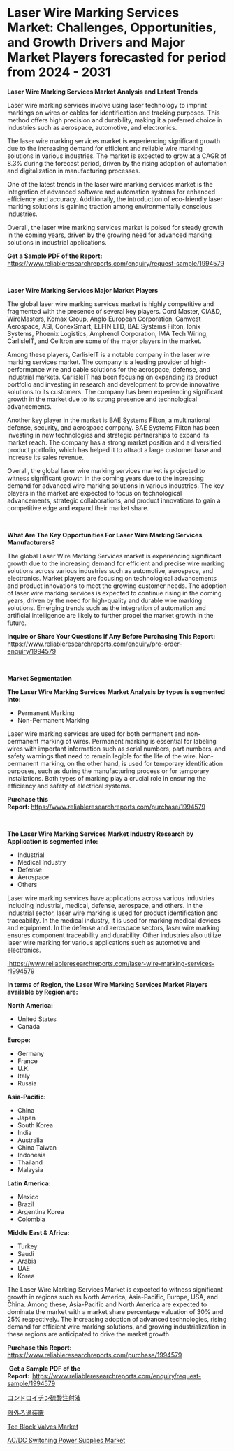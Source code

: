 <p><h1>Laser Wire Marking Services Market: Challenges, Opportunities, and Growth Drivers and Major Market Players forecasted for period from 2024 - 2031</h1></p><p><strong>Laser Wire Marking Services Market Analysis and Latest Trends</strong></p>
<p><p>Laser wire marking services involve using laser technology to imprint markings on wires or cables for identification and tracking purposes. This method offers high precision and durability, making it a preferred choice in industries such as aerospace, automotive, and electronics.</p><p>The laser wire marking services market is experiencing significant growth due to the increasing demand for efficient and reliable wire marking solutions in various industries. The market is expected to grow at a CAGR of 8.3% during the forecast period, driven by the rising adoption of automation and digitalization in manufacturing processes.</p><p>One of the latest trends in the laser wire marking services market is the integration of advanced software and automation systems for enhanced efficiency and accuracy. Additionally, the introduction of eco-friendly laser marking solutions is gaining traction among environmentally conscious industries.</p><p>Overall, the laser wire marking services market is poised for steady growth in the coming years, driven by the growing need for advanced marking solutions in industrial applications.</p></p>
<p><strong>Get a Sample PDF of the Report:&nbsp;</strong> <a href="https://www.reliableresearchreports.com/enquiry/request-sample/1994579">https://www.reliableresearchreports.com/enquiry/request-sample/1994579</a></p>
<p>&nbsp;</p>
<p><strong>Laser Wire Marking Services Major Market Players</strong></p>
<p><p>The global laser wire marking services market is highly competitive and fragmented with the presence of several key players. Cord Master, CIA&D, WireMasters, Komax Group, Anglo European Corporation, Canwest Aerospace, ASI, ConexSmart, ELFIN LTD, BAE Systems Filton, Ionix Systems, Phoenix Logistics, Amphenol Corporation, IMA Tech Wiring, CarlisleIT, and Celltron are some of the major players in the market.</p><p>Among these players, CarlisleIT is a notable company in the laser wire marking services market. The company is a leading provider of high-performance wire and cable solutions for the aerospace, defense, and industrial markets. CarlisleIT has been focusing on expanding its product portfolio and investing in research and development to provide innovative solutions to its customers. The company has been experiencing significant growth in the market due to its strong presence and technological advancements.</p><p>Another key player in the market is BAE Systems Filton, a multinational defense, security, and aerospace company. BAE Systems Filton has been investing in new technologies and strategic partnerships to expand its market reach. The company has a strong market position and a diversified product portfolio, which has helped it to attract a large customer base and increase its sales revenue.</p><p>Overall, the global laser wire marking services market is projected to witness significant growth in the coming years due to the increasing demand for advanced wire marking solutions in various industries. The key players in the market are expected to focus on technological advancements, strategic collaborations, and product innovations to gain a competitive edge and expand their market share.</p></p>
<p>&nbsp;</p>
<p><strong>What Are The Key Opportunities For Laser Wire Marking Services Manufacturers?</strong></p>
<p><p>The global Laser Wire Marking Services market is experiencing significant growth due to the increasing demand for efficient and precise wire marking solutions across various industries such as automotive, aerospace, and electronics. Market players are focusing on technological advancements and product innovations to meet the growing customer needs. The adoption of laser wire marking services is expected to continue rising in the coming years, driven by the need for high-quality and durable wire marking solutions. Emerging trends such as the integration of automation and artificial intelligence are likely to further propel the market growth in the future.</p></p>
<p><strong>Inquire or Share Your Questions If Any Before Purchasing This Report:</strong> <a href="https://www.reliableresearchreports.com/enquiry/pre-order-enquiry/1994579">https://www.reliableresearchreports.com/enquiry/pre-order-enquiry/1994579</a></p>
<p>&nbsp;</p>
<p><strong>Market Segmentation</strong></p>
<p><strong>The Laser Wire Marking Services Market Analysis by types is segmented into:</strong></p>
<p><ul><li>Permanent Marking</li><li>Non-Permanent Marking</li></ul></p>
<p><p>Laser wire marking services are used for both permanent and non-permanent marking of wires. Permanent marking is essential for labeling wires with important information such as serial numbers, part numbers, and safety warnings that need to remain legible for the life of the wire. Non-permanent marking, on the other hand, is used for temporary identification purposes, such as during the manufacturing process or for temporary installations. Both types of marking play a crucial role in ensuring the efficiency and safety of electrical systems.</p></p>
<p><strong>Purchase this Report:&nbsp;</strong><a href="https://www.reliableresearchreports.com/purchase/1994579">https://www.reliableresearchreports.com/purchase/1994579</a></p>
<p>&nbsp;</p>
<p><strong>The Laser Wire Marking Services Market Industry Research by Application is segmented into:</strong></p>
<p><ul><li>Industrial</li><li>Medical Industry</li><li>Defense</li><li>Aerospace</li><li>Others</li></ul></p>
<p><p>Laser wire marking services have applications across various industries including industrial, medical, defense, aerospace, and others. In the industrial sector, laser wire marking is used for product identification and traceability. In the medical industry, it is used for marking medical devices and equipment. In the defense and aerospace sectors, laser wire marking ensures component traceability and durability. Other industries also utilize laser wire marking for various applications such as automotive and electronics.</p></p>
<p><a href="https://www.reliableresearchreports.com/laser-wire-marking-services-r1994579">&nbsp;https://www.reliableresearchreports.com/laser-wire-marking-services-r1994579</a></p>
<p><strong>In terms of Region, the Laser Wire Marking Services Market Players available by Region are:</strong></p>
<p>
    <p> <strong> North America: </strong>
        <ul>
            <li>United States</li>
            <li>Canada</li>
        </ul>
        </p> 
    <p> <strong> Europe: </strong>
        <ul>
            <li>Germany</li>
            <li>France</li>
            <li>U.K.</li>
            <li>Italy</li>
            <li>Russia</li>
        </ul>
        </p> 
    <p> <strong> Asia-Pacific: </strong>
        <ul>
            <li>China</li>
            <li>Japan</li>
            <li>South Korea</li>
            <li>India</li>
            <li>Australia</li>
            <li>China Taiwan</li>
            <li>Indonesia</li>
            <li>Thailand</li>
            <li>Malaysia</li>
        </ul>
        </p> 
    <p> <strong> Latin America: </strong>
        <ul>
            <li>Mexico</li>
            <li>Brazil</li>
            <li>Argentina Korea</li>
            <li>Colombia</li>
        </ul>
        </p> 
    <p> <strong> Middle East & Africa: </strong>
        <ul>
            <li>Turkey</li>
            <li>Saudi</li>
            <li>Arabia</li>
            <li>UAE</li>
            <li>Korea</li>
        </ul>
    </p>
    </p>
<p><p>The Laser Wire Marking Services Market is expected to witness significant growth in regions such as North America, Asia-Pacific, Europe, USA, and China. Among these, Asia-Pacific and North America are expected to dominate the market with a market share percentage valuation of 30% and 25% respectively. The increasing adoption of advanced technologies, rising demand for efficient wire marking solutions, and growing industrialization in these regions are anticipated to drive the market growth.</p></p>
<p><strong>Purchase this Report: </strong><a href="https://www.reliableresearchreports.com/purchase/1994579">https://www.reliableresearchreports.com/purchase/1994579</a></p>
<p>&nbsp;<strong>Get a Sample PDF of the Report:&nbsp;&nbsp;</strong><a href="https://www.reliableresearchreports.com/enquiry/request-sample/1994579">https://www.reliableresearchreports.com/enquiry/request-sample/1994579</a></p>
<p><strong></strong></p>
<p><p><a href="https://github.com/cbigkbh02719/Market-Research-Report-List-2/blob/main/773019832506.md">コンドロイチン硫酸注射液</a></p><p><a href="https://github.com/mreklxf44233/Market-Research-Report-List-2/blob/main/687572032502.md">限外ろ過装置</a></p><p><a href="https://www.linkedin.com/pulse/tee-block-valves-market-size-trends-complete-industry-overview-ssnhf?trackingId=0VH97KDZvLu%2FtIoItbJRog%3D%3D">Tee Block Valves Market</a></p><p><a href="https://www.linkedin.com/pulse/acdc-switching-power-supplies-market-competitive-analysis-trends-cuc1f?trackingId=mRui7K8c12RIVyAGg5ZP%2FQ%3D%3D">AC/DC Switching Power Supplies Market</a></p></p>